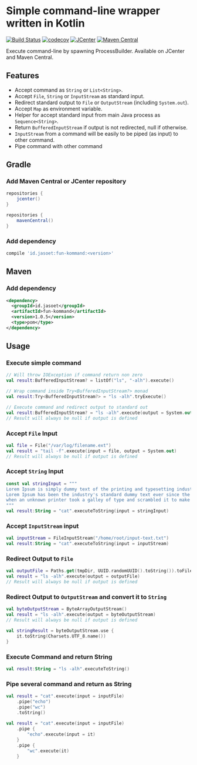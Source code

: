 # Simple command-line wrapper written in Kotlin

[![Build Status](https://travis-ci.org/jasoet/fun-kommand.svg?branch=master)](https://travis-ci.org/jasoet/fun-kommand)
[![codecov](https://codecov.io/gh/jasoet/fun-kommand/branch/master/graph/badge.svg)](https://codecov.io/gh/jasoet/fun-kommand)
[![JCenter](https://api.bintray.com/packages/jasoet/fun/fun-kommand/images/download.svg)](https://bintray.com/jasoet/fun/fun-kommand/_latestVersion)
[![Maven Central](https://img.shields.io/maven-central/v/id.jasoet/fun-kommand.svg)](http://search.maven.org/#artifactdetails%7Cid.jasoet%7Cfun-kommand%7C1.0.5%7Cjar)

Execute command-line by spawning ProcessBuilder. Available on JCenter and Maven Central.

## Features
- Accept command as `String` or `List<String>`.
- Accept `File`, `String` or `InputStream` as standard input.
- Redirect standard output to `File` or `OutputStream` (including `System.out`).
- Accept `Map` as environment variable.
- Helper for accept standard input from main Java process as `Sequence<String>`.
- Return `BufferedInputStream` if output is not redirected, null if otherwise.
- `InputStream` from a command will be easily to be piped (as input) to other command. 
- Pipe command with other command

## Gradle

### Add Maven Central or JCenter repository
```groovy
repositories {
    jcenter()
}
```

```groovy
repositories {
    mavenCentral()
}
```

### Add dependency 
```groovy
compile 'id.jasoet:fun-kommand:<version>'
```

## Maven
### Add dependency
```xml
<dependency>
  <groupId>id.jasoet</groupId>
  <artifactId>fun-kommand</artifactId>
  <version>1.0.5</version>
  <type>pom</type>
</dependency>
```

## Usage
### Execute simple command
```kotlin
// Will throw IOException if command return non zero
val result:BufferedInputStream? = listOf("ls", "-alh").execute()

// Wrap command inside Try<BufferedInputStream?> monad 
val result:Try<BufferedInputStream?> = "ls -alh".tryExecute()

// Execute command and redirect output to standard out 
val result:BufferedInputStream? = "ls -alh".execute(output = System.out)
// Result will always be null if output is defined
```

### Accept `File` Input
```kotlin
val file = File("/var/log/filename.ext")
val result = "tail -f".execute(input = file, output = System.out)
// Result will always be null if output is defined
```

### Accept `String` Input
```kotlin
const val stringInput = """
Lorem Ipsum is simply dummy text of the printing and typesetting industry. 
Lorem Ipsum has been the industry's standard dummy text ever since the 1500s, 
when an unknown printer took a galley of type and scrambled it to make a type specimen book.
"""
val result:String = "cat".executeToString(input = stringInput)
```

### Accept `InputStream` input
```kotlin
val inputStream = FileInputStream("/home/root/input-text.txt")
val result:String = "cat".executeToString(input = inputStream)
```

### Redirect Output to `File` 
```kotlin
val outputFile = Paths.get(tmpDir, UUID.randomUUID().toString()).toFile()
val result = "ls -alh".execute(output = outputFile)
// Result will always be null if output is defined
```

### Redirect Output to `OutputStream` and convert it to `String`
```kotlin
val byteOutputStream = ByteArrayOutputStream()
val result = "ls -alh".execute(output = byteOutputStream)
// Result will always be null if output is defined

val stringResult = byteOutputStream.use {
    it.toString(Charsets.UTF_8.name())
}
```

### Execute Command and return String
```kotlin
val result:String = "ls -alh".executeToString()
```

### Pipe several command and return as String
```kotlin
val result = "cat".execute(input = inputFile)
    .pipe("echo")
    .pipe("wc")
    .toString()
    
val result = "cat".execute(input = inputFile)
    .pipe {
        "echo".execute(input = it)
    }
    .pipe {
        "wc".execute(it)
    }    
```
